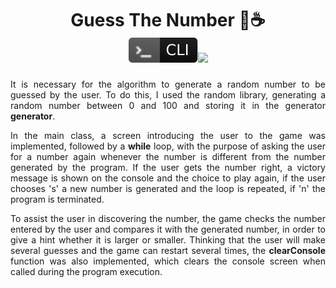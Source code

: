 <h1 align=center>Guess The Number 🤔☕</br><img src="https://github.com/aleen42/badges/blob/docs/src/cli.svg"><img src="https://badges.aleen42.com/src/java.svg"></h1>

<p align=justify>It is necessary for the algorithm to generate a random number to be guessed by the user. To do this, I used the random library, generating a random number between 0 and 100 and storing it in the generator <strong>generator</strong>.</p>

<p align=justify>In the main class, a screen introducing the user to the game was implemented, followed by a <strong>while</strong> loop, with the purpose of asking the user for a number again whenever the number is different from the number generated by the program. If the user gets the number right, a victory message is shown on the console and the choice to play again, if the user chooses 's' a new number is generated and the loop is repeated, if 'n' the program is terminated.</p>

<p align=justify>To assist the user in discovering the number, the game checks the number entered by the user and compares it with the generated number, in order to give a hint whether it is larger or smaller. Thinking that the user will make several guesses and the game can restart several times, the <strong>clearConsole</strong> function was also implemented, which clears the console screen when called during the program execution.</p>
